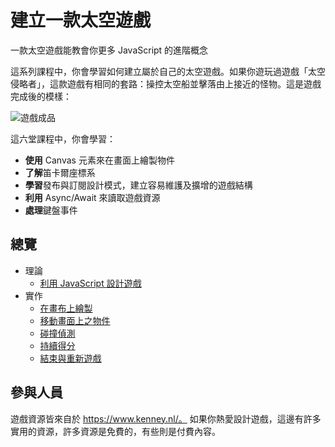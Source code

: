 # 建立一款太空遊戲

一款太空遊戲能教會你更多 JavaScript 的進階概念

這系列課程中，你會學習如何建立屬於自己的太空遊戲。如果你遊玩過遊戲「太空侵略者」，這款遊戲有相同的套路：操控太空船並擊落由上接近的怪物。這是遊戲完成後的模樣：

![遊戲成品](../images/pewpew.gif)

這六堂課程中，你會學習：

- **使用** Canvas 元素來在畫面上繪製物件
- **了解**笛卡爾座標系
- **學習**發布與訂閱設計模式，建立容易維護及擴增的遊戲結構
- **利用** Async/Await 來讀取遊戲資源
- **處理**鍵盤事件

## 總覽

- 理論
   - [利用 JavaScript 設計遊戲](../1-introduction/translations/README.zh-tw.md)
- 實作
   - [在畫布上繪製](../2-drawing-to-canvas/translations/README.zh-tw.md)
   - [移動畫面上之物件](../3-moving-elements-around/translations/README.zh-tw.md)
   - [碰撞偵測](../4-collision-detection/translations/README.zh-tw.md)
   - [持續得分](../5-keeping-score/translations/README.zh-tw.md)
   - [結束與重新遊戲](../6-end-condition/translations/README.zh-tw.md)

## 參與人員

遊戲資源皆來自於 https://www.kenney.nl/。 
如果你熱愛設計遊戲，這邊有許多實用的資源，許多資源是免費的，有些則是付費內容。
